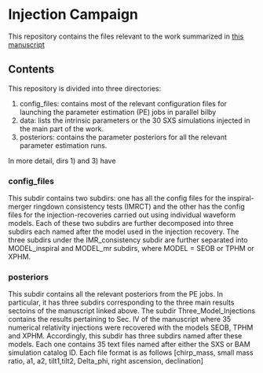 # Injection Campaign

This repository contains the files relevant to the work summarized in [this manuscript](https://arxiv.org/abs/2506.19990)

## Contents

This repository is divided into three directories: 
 1) config_files: contains most of the relevant configuration files for launching the parameter estimation (PE) jobs in parallel bilby
 2) data: lists the intrinsic parameters or the 30 SXS simulations injected in the main part of the work.
 3) posteriors: contains the parameter posteriors for all the relevant parameter estimation runs.

In more detail, dirs 1) and 3) have

### config_files

This subdir contains two subdirs: one has all the config files for the inspiral-merger ringdown consistency tests (IMRCT) and the other has the config files for the injection-recoveries carried out using individual waveform models. Each of these two subdirs are further decomposed into three subdirs each named after the model used in the injection recovery. The three subdirs under the IMR_consistency subdir are further separated into MODEL_inspiral and MODEL_mr subdirs, where MODEL = SEOB or TPHM or XPHM.

### posteriors

This subdir contains all the relevant posteriors from the PE jobs. In particular, it has three subdirs corresponding to the three main results sectoins of the manuscript linked above. The subdir Three_Model_Injections contains the results pertaining to Sec. IV of the manuscript where 35 numerical relativity injections were recovered with the models SEOB, TPHM and XPHM. Accordingly, this subdir has three subdirs named after these models. Each one contains 35 text files named after either the SXS or BAM simulation catalog ID. Each file format is as follows
  [chirp_mass, small mass ratio, a1, a2, tilt1,tilt2, Delta_phi, right ascension, declination]

